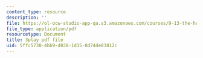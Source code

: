 ```yaml
---
content_type: resource
description: ''
file: https://ol-ocw-studio-app-qa.s3.amazonaws.com/courses/9-13-the-human-brain-spring-2019/5ffc57384bb9d8381d158d74de03812c_kAX_PRnliMo.pdf
file_type: application/pdf
resourcetype: Document
title: 3play pdf file
uid: 5ffc5738-4bb9-d838-1d15-8d74de03812c
---
```

